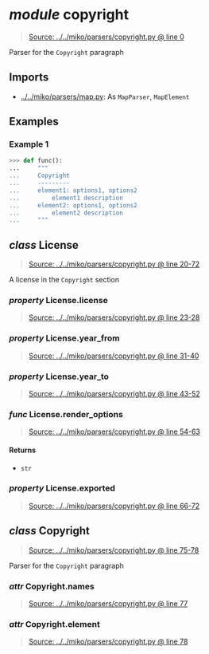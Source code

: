 # *module* **copyright**

> [Source: ../../miko/parsers/copyright.py @ line 0](../../miko/parsers/copyright.py#L0)

Parser for the `Copyright` paragraph

## Imports

- [../../miko/parsers/map.py](../../miko/parsers/map.py): As `MapParser`, `MapElement`

## Examples

### Example 1

```python
>>> def func():
...     """
...     Copyright
...     ---------
...     element1: options1, options2
...         element1 description
...     element2: options1, options2
...         element2 description
...     """
```

## *class* **License**

> [Source: ../../miko/parsers/copyright.py @ line 20-72](../../miko/parsers/copyright.py#L20-L72)

A license in the `Copyright` section

### *property* License.**license**

> [Source: ../../miko/parsers/copyright.py @ line 23-28](../../miko/parsers/copyright.py#L23-L28)

### *property* License.**year_from**

> [Source: ../../miko/parsers/copyright.py @ line 31-40](../../miko/parsers/copyright.py#L31-L40)

### *property* License.**year_to**

> [Source: ../../miko/parsers/copyright.py @ line 43-52](../../miko/parsers/copyright.py#L43-L52)

### *func* License.**render_options**

> [Source: ../../miko/parsers/copyright.py @ line 54-63](../../miko/parsers/copyright.py#L54-L63)

#### Returns

- `str`

### *property* License.**exported**

> [Source: ../../miko/parsers/copyright.py @ line 66-72](../../miko/parsers/copyright.py#L66-L72)

## *class* **Copyright**

> [Source: ../../miko/parsers/copyright.py @ line 75-78](../../miko/parsers/copyright.py#L75-L78)

Parser for the `Copyright` paragraph

### *attr* Copyright.**names**

> [Source: ../../miko/parsers/copyright.py @ line 77](../../miko/parsers/copyright.py#L77)

### *attr* Copyright.**element**

> [Source: ../../miko/parsers/copyright.py @ line 78](../../miko/parsers/copyright.py#L78)
